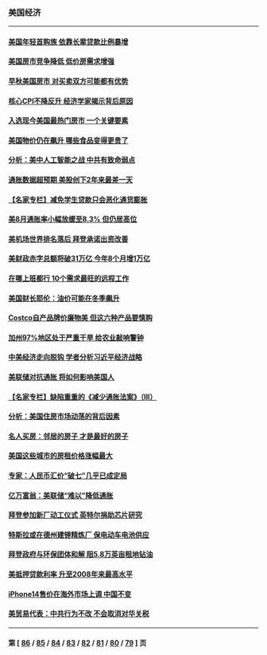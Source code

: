 ### 美国经济
---
#### [美国年轻首购族 依靠长辈贷款比例暴增](../../pages/ncid1078158/n13824734.md) 
#### [美国房市竞争降低 低价房需求增强](../../pages/ncid1078158/n13824698.md) 
#### [早秋美国房市 对买卖双方可能都有优势](../../pages/ncid1078158/n13824679.md) 
#### [核心CPI不降反升 经济学家揭示背后原因](../../pages/ncid1078158/n13824574.md) 
#### [入选现今美国最热门房市 一个关键要素](../../pages/ncid1078158/n13824650.md) 
#### [美国物价仍在飙升 哪些食品变得更贵了](../../pages/ncid1078158/n13824482.md) 
#### [分析：美中人工智能之战 中共有致命弱点](../../pages/ncid1078158/n13824391.md) 
#### [通胀数据超预期 美股创下2年来最差一天](../../pages/ncid1078158/n13824353.md) 
#### [【名家专栏】减免学生贷款只会恶化通货膨胀](../../pages/ncid1078158/n13824062.md) 
#### [美8月通胀率小幅放缓至8.3% 但仍居高位](../../pages/ncid1078158/n13824139.md) 
#### [美机场世界排名落后 拜登承诺出资改善](../../pages/ncid1078158/n13823411.md) 
#### [美财政赤字总额将破31万亿 今年8个月增1万亿](../../pages/ncid1078158/n13823320.md) 
#### [在哪上班都行 10个需求最旺的远程工作](../../pages/ncid1078158/n13818968.md) 
#### [美国财长耶伦：油价可能在冬季飙升](../../pages/ncid1078158/n13822671.md) 
#### [Costco自产品牌价廉物美 但这六种产品要慎购](../../pages/ncid1078158/n13818935.md) 
#### [加州97%地区处于严重干旱 给农业敲响警钟](../../pages/ncid1078158/n13821995.md) 
#### [中美经济走向脱钩 学者分析习近平经济战略](../../pages/ncid1078158/n13821985.md) 
#### [美联储对抗通胀 将如何影响美国人](../../pages/ncid1078158/n13821984.md) 
#### [【名家专栏】缺陷重重的《减少通胀法案》（III）](../../pages/ncid1078158/n13820967.md) 
#### [分析：美国住房市场动荡的背后因素](../../pages/ncid1078158/n13821249.md) 
#### [名人买房：邻居的房子 才是最好的房子](../../pages/ncid1078158/n13821290.md) 
#### [美国这些城市的房租价格涨幅最大](../../pages/ncid1078158/n13821220.md) 
#### [专家：人民币汇价“破七”几乎已成定局](../../pages/ncid1078158/n13821198.md) 
#### [亿万富翁：美联储“难以”降低通胀](../../pages/ncid1078158/n13821187.md) 
#### [拜登参加新厂动工仪式 英特尔捐助芯片研究](../../pages/ncid1078158/n13821014.md) 
#### [特斯拉或在德州建锂精炼厂 保电动车电池供应](../../pages/ncid1078158/n13821081.md) 
#### [拜登政府与环保团体和解 阻5.8万英亩租地钻油](../../pages/ncid1078158/n13820362.md) 
#### [美抵押贷款利率 升至2008年来最高水平](../../pages/ncid1078158/n13820361.md) 
#### [iPhone14售价在海外市场上调 中国不变](../../pages/ncid1078158/n13820296.md) 
#### [美贸易代表：中共行为不改 不会取消对华关税](../../pages/ncid1078158/n13820256.md) 

---
#### 第 [ [86](./86.md) / [85](./85.md) / [84](./84.md) / [83](./83.md) / [82](./82.md) / [81](./81.md) / [80](./80.md) / [79](./79.md) ] 页

